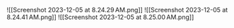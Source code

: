 ![[Screenshot 2023-12-05 at 8.24.29 AM.png]]
![[Screenshot 2023-12-05 at 8.24.41 AM.png]]
![[Screenshot 2023-12-05 at 8.25.00 AM.png]]
